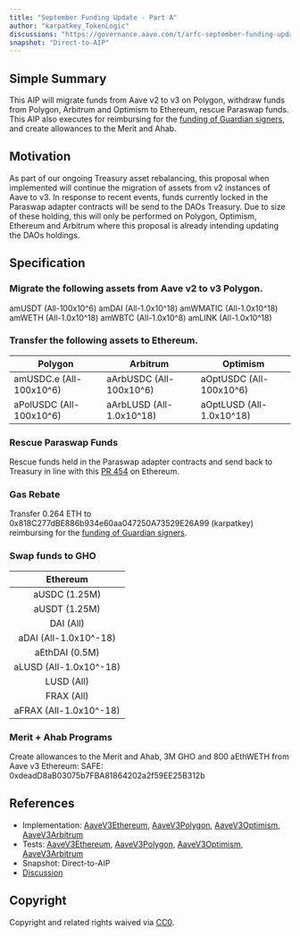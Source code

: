 ```yaml
---
title: "September Funding Update - Part A"
author: "karpatkey_TokenLogic"
discussions: "https://governance.aave.com/t/arfc-september-funding-update/19162"
snapshot: "Direct-to-AIP"
---
```


## Simple Summary

This AIP will migrate funds from Aave v2 to v3 on Polygon, withdraw funds from Polygon, Arbitrum and Optimism to Ethereum, rescue Paraswap funds. This AIP also executes for reimbursing for the [funding of Guardian signers](https://governance.aave.com/t/arfc-renewal-of-aave-guardian-2024/17523/32), and create allowances to the Merit and Ahab.

## Motivation

As part of our ongoing Treasury asset rebalancing, this proposal when implemented will continue the migration of assets from v2 instances of Aave to v3. In response to recent events, funds currently locked in the Paraswap adapter contracts will be send to the DAOs Treasury. Due to size of these holding, this will only be performed on Polygon, Optimism, Ethereum and Arbitrum where this proposal is already intending updating the DAOs holdings.

## Specification

### Migrate the following assets from Aave v2 to v3 Polygon.

amUSDT (All-100x10^6)
amDAI (All-1.0x10^18)
amWMATIC (All-1.0x10^18)
amWETH (All-1.0x10^18)
amWBTC (All-1.0x10^8)
amLINK (All-1.0x10^18)

### Transfer the following assets to Ethereum.

| Polygon                 | Arbitrum                 | Optimism                 |
| ----------------------- | ------------------------ | ------------------------ |
| amUSDC.e (All-100x10^6) | aArbUSDC (All-100x10^6)  | aOptUSDC (All-100x10^6)  |
| aPolUSDC (All-100x10^6) | aArbLUSD (All-1.0x10^18) | aOptLUSD (All-1.0x10^18) |

### Rescue Paraswap Funds

Rescue funds held in the Paraswap adapter contracts and send back to Treasury in line with this [PR 454](https://github.com/bgd-labs/aave-proposals-v3/pull/454) on Ethereum.

### Gas Rebate

Transfer 0.264 ETH to 0x818C277dBE886b934e60aa047250A73529E26A99 (karpatkey) reimbursing for the [funding of Guardian signers](https://governance.aave.com/t/arfc-renewal-of-aave-guardian-2024/17523/32).

### Swap funds to GHO

|        Ethereum        |
| :--------------------: |
|     aUSDC (1.25M)      |
|     aUSDT (1.25M)      |
|       DAI (All)        |
| aDAI (All-1.0x10^-18)  |
|     aEthDAI (0.5M)     |
| aLUSD (All-1.0x10^-18) |
|       LUSD (All)       |
|       FRAX (All)       |
| aFRAX (All-1.0x10^-18) |

### Merit + Ahab Programs

Create allowances to the Merit and Ahab, 3M GHO and 800 aEthWETH from Aave v3 Ethereum:
SAFE: 0xdeadD8aB03075b7FBA81864202a2f59EE25B312b

## References

- Implementation: [AaveV3Ethereum](https://github.com/bgd-labs/aave-proposals-v3/blob/1aab63b1461e28bcf74d70844654b968c4aab1b2/src/20241113_Multi_SeptemberFundingUpdatePartA/AaveV3Ethereum_SeptemberFundingUpdatePartA_20241113.sol), [AaveV3Polygon](https://github.com/bgd-labs/aave-proposals-v3/blob/1aab63b1461e28bcf74d70844654b968c4aab1b2/src/20241113_Multi_SeptemberFundingUpdatePartA/AaveV3Polygon_SeptemberFundingUpdatePartA_20241113.sol), [AaveV3Optimism](https://github.com/bgd-labs/aave-proposals-v3/blob/1aab63b1461e28bcf74d70844654b968c4aab1b2/src/20241113_Multi_SeptemberFundingUpdatePartA/AaveV3Optimism_SeptemberFundingUpdatePartA_20241113.sol), [AaveV3Arbitrum](https://github.com/bgd-labs/aave-proposals-v3/blob/1aab63b1461e28bcf74d70844654b968c4aab1b2/src/20241113_Multi_SeptemberFundingUpdatePartA/AaveV3Arbitrum_SeptemberFundingUpdatePartA_20241113.sol)
- Tests: [AaveV3Ethereum](https://github.com/bgd-labs/aave-proposals-v3/blob/1aab63b1461e28bcf74d70844654b968c4aab1b2/src/20241113_Multi_SeptemberFundingUpdatePartA/AaveV3Ethereum_SeptemberFundingUpdatePartA_20241113.t.sol), [AaveV3Polygon](https://github.com/bgd-labs/aave-proposals-v3/blob/1aab63b1461e28bcf74d70844654b968c4aab1b2/src/20241113_Multi_SeptemberFundingUpdatePartA/AaveV3Polygon_SeptemberFundingUpdatePartA_20241113.t.sol), [AaveV3Optimism](https://github.com/bgd-labs/aave-proposals-v3/blob/1aab63b1461e28bcf74d70844654b968c4aab1b2/src/20241113_Multi_SeptemberFundingUpdatePartA/AaveV3Optimism_SeptemberFundingUpdatePartA_20241113.t.sol), [AaveV3Arbitrum](https://github.com/bgd-labs/aave-proposals-v3/blob/1aab63b1461e28bcf74d70844654b968c4aab1b2/src/20241113_Multi_SeptemberFundingUpdatePartA/AaveV3Arbitrum_SeptemberFundingUpdatePartA_20241113.t.sol)
- Snapshot: Direct-to-AIP
- [Discussion](https://governance.aave.com/t/arfc-september-funding-update/19162)

## Copyright

Copyright and related rights waived via [CC0](https://creativecommons.org/publicdomain/zero/1.0/).
